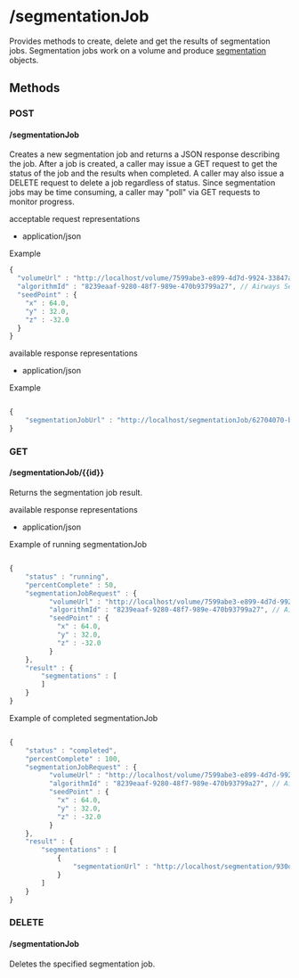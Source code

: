 # /segmentationJob

Provides methods to create, delete and get the results of segmentation jobs.  Segmentation jobs work on a volume
and produce [segmentation](segmentation.md) objects.

## Methods

### POST
#### /segmentationJob

Creates a new segmentation job and returns a JSON response describing the job.  After a job
is created, a caller may issue a GET request to get the status of the job and the results when completed.  A
caller may also issue a DELETE request to delete a job regardless of status.  Since segmentation jobs may
be time consuming, a caller may "poll" via GET requests to monitor progress.

acceptable request representations

* application/json

Example

```javascript
{
  "volumeUrl" : "http://localhost/volume/7599abe3-e899-4d7d-9924-33847a959368",
  "algorithmId" : "8239eaaf-9280-48f7-989e-470b93799a27", // Airways Segmentation
  "seedPoint" : {
    "x" : 64.0,
    "y" : 32.0,
    "z" : -32.0
  }
}


```

available response representations

* application/json

Example

```javascript

{
    "segmentationJobUrl" : "http://localhost/segmentationJob/62704070-b8ff-4173-a9af-a9b08a5b1193"
}

```

### GET
#### /segmentationJob/{{id}}

Returns the segmentation job result.

available response representations

* application/json

Example of running segmentationJob

```javascript

{
    "status" : "running",
    "percentComplete" : 50,
    "segmentationJobRequest" : {
          "volumeUrl" : "http://localhost/volume/7599abe3-e899-4d7d-9924-33847a959368",
          "algorithmId" : "8239eaaf-9280-48f7-989e-470b93799a27", // Airways Segmentation
          "seedPoint" : {
            "x" : 64.0,
            "y" : 32.0,
            "z" : -32.0
          }
    },
    "result" : {
        "segmentations" : [
        ]
    }
}

```

Example of completed segmentationJob


```javascript

{
    "status" : "completed",
    "percentComplete" : 100,
    "segmentationJobRequest" : {
          "volumeUrl" : "http://localhost/volume/7599abe3-e899-4d7d-9924-33847a959368",
          "algorithmId" : "8239eaaf-9280-48f7-989e-470b93799a27", // Airways Segmentation
          "seedPoint" : {
            "x" : 64.0,
            "y" : 32.0,
            "z" : -32.0
          }
    },
    "result" : {
        "segmentations" : [
            {
                "segmentationUrl" : "http://localhost/segmentation/930d8999-4ba4-43f5-b667-0c90183a2c02"
            }
        ]
    }
}

```

### DELETE
#### /segmentationJob

Deletes the specified segmentation job.
